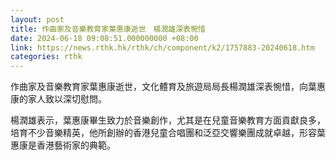 ```yaml
---
layout: post
title: 作曲家及音樂教育家葉惠康逝世　楊潤雄深表惋惜
date: 2024-06-18 09:08:51.000000000 +08:00
link: https://news.rthk.hk/rthk/ch/component/k2/1757883-20240618.htm
categories: rthk
---
```


作曲家及音樂教育家葉惠康逝世，文化體育及旅遊局局長楊潤雄深表惋惜，向葉惠康的家人致以深切慰問。

楊潤雄表示，葉惠康畢生致力於音樂創作，尤其是在兒童音樂教育方面貢獻良多，培育不少音樂精英，他所創辦的香港兒童合唱團和泛亞交響樂團成就卓越，形容葉惠康是香港藝術家的典範。
